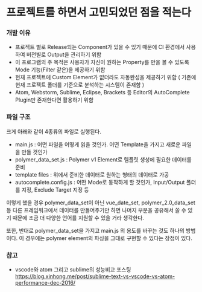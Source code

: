# 프로젝트를 하면서 고민되었던 점을 적는다

### 개발 이유
- 프로젝트 별로 Release되는 Component가 있을 수 있기 때문에 CI 환경에서 사용하여 버전별로 Output을 관리하기 위함
- 이 프로그램의 주 목적은 사용자가 자신이 원하는 Property를 만을 볼 수 있도록 Mode 기능(Filter 같은)을 제공하기 위함
- 현재 프로젝트에 Custom Element가 없더라도 자동완성을 제공하기 위함 ( 기존에 현재 프로젝트 폴더를 기준으로 분석하는 시스템이 존재함 )
- Atom, Webstorm, Sublime, Eclipse, Brackets 등 Editor의 AutoComplete Plugin만 존재한다면 활용하기 위함

### 파일 구조
크게 아래와 같이 4종류의 파일로 실행된다.
- main.js : 어떤 파일을 어떻게 읽을 것인가. 어떤 Template을 가지고 새로운 파일을 만들 것인가
- polymer_data_set.js : Polymer v1 Element로 템플릿 생성에 필요한 데이터를 준비
- template files : 위에서 준비한 데이터로 원하는 형태의 데이터로 가공
- autocomplete.config.js : 어떤 Mode로 동작하게 할 것인가, Input/Output 폴더를 지정, Exclude Target 지정 등

이렇게 했을 경우 polymer_data_set이 아닌 vue_date_set, polymer_2.0_data_set 등 다른 프레임워크에서 데이터를 만들어주기만 하면
나머지 부분을 공유해서 쓸 수 있기 때문에 조금 더 다양한 언어를 지원할 수 있을 거라 생각한다.

또한, 반대로 polymer_data_set을 가지고 main.js 의 용도를 바꾸는 것도 하나의 방법이다.
이 경우에는 polymer element의 파싱을 그대로 구현할 수 있다는 장점이 있다.




### 참고
- vscode와 atom 그리고 sublime의 성능비교 포스팅
https://blog.xinhong.me/post/sublime-text-vs-vscode-vs-atom-performance-dec-2016/
